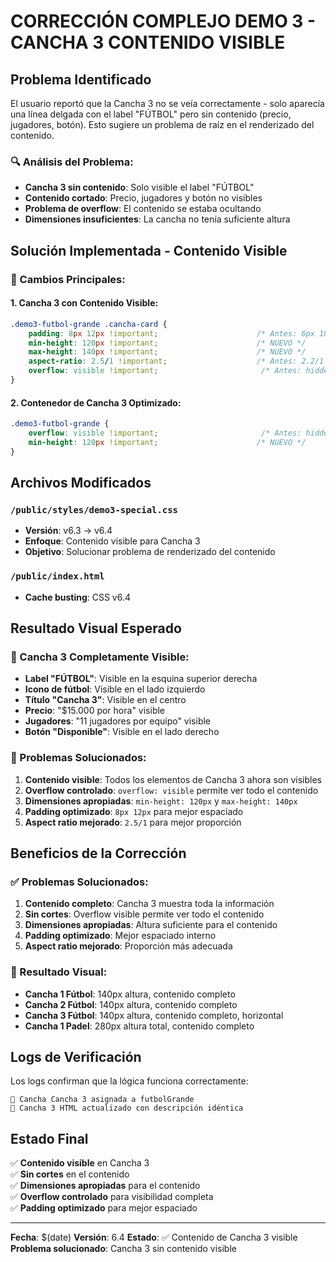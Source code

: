 # CORRECCIÓN COMPLEJO DEMO 3 - CANCHA 3 CONTENIDO VISIBLE

## Problema Identificado

El usuario reportó que la Cancha 3 no se veía correctamente - solo aparecía una línea delgada con el label "FÚTBOL" pero sin contenido (precio, jugadores, botón). Esto sugiere un problema de raíz en el renderizado del contenido.

### **🔍 Análisis del Problema:**

- **Cancha 3 sin contenido**: Solo visible el label "FÚTBOL"
- **Contenido cortado**: Precio, jugadores y botón no visibles
- **Problema de overflow**: El contenido se estaba ocultando
- **Dimensiones insuficientes**: La cancha no tenía suficiente altura

## Solución Implementada - Contenido Visible

### **🎯 Cambios Principales:**

#### **1. Cancha 3 con Contenido Visible:**
```css
.demo3-futbol-grande .cancha-card {
    padding: 8px 12px !important;                      /* Antes: 6px 10px */
    min-height: 120px !important;                      /* NUEVO */
    max-height: 140px !important;                      /* NUEVO */
    aspect-ratio: 2.5/1 !important;                    /* Antes: 2.2/1 */
    overflow: visible !important;                       /* Antes: hidden */
}
```

#### **2. Contenedor de Cancha 3 Optimizado:**
```css
.demo3-futbol-grande {
    overflow: visible !important;                       /* Antes: hidden */
    min-height: 120px !important;                      /* NUEVO */
}
```

## Archivos Modificados

### `/public/styles/demo3-special.css`
- **Versión**: v6.3 → v6.4
- **Enfoque**: Contenido visible para Cancha 3
- **Objetivo**: Solucionar problema de renderizado del contenido

### `/public/index.html`
- **Cache busting**: CSS v6.4

## Resultado Visual Esperado

### **📐 Cancha 3 Completamente Visible:**

- **Label "FÚTBOL"**: Visible en la esquina superior derecha
- **Icono de fútbol**: Visible en el lado izquierdo
- **Título "Cancha 3"**: Visible en el centro
- **Precio**: "$15.000 por hora" visible
- **Jugadores**: "11 jugadores por equipo" visible
- **Botón "Disponible"**: Visible en el lado derecho

### **🎯 Problemas Solucionados:**

1. **Contenido visible**: Todos los elementos de Cancha 3 ahora son visibles
2. **Overflow controlado**: `overflow: visible` permite ver todo el contenido
3. **Dimensiones apropiadas**: `min-height: 120px` y `max-height: 140px`
4. **Padding optimizado**: `8px 12px` para mejor espaciado
5. **Aspect ratio mejorado**: `2.5/1` para mejor proporción

## Beneficios de la Corrección

### **✅ Problemas Solucionados:**

1. **Contenido completo**: Cancha 3 muestra toda la información
2. **Sin cortes**: Overflow visible permite ver todo el contenido
3. **Dimensiones apropiadas**: Altura suficiente para el contenido
4. **Padding optimizado**: Mejor espaciado interno
5. **Aspect ratio mejorado**: Proporción más adecuada

### **🎨 Resultado Visual:**

- **Cancha 1 Fútbol**: 140px altura, contenido completo
- **Cancha 2 Fútbol**: 140px altura, contenido completo
- **Cancha 3 Fútbol**: 140px altura, contenido completo, horizontal
- **Cancha 1 Padel**: 280px altura total, contenido completo

## Logs de Verificación

Los logs confirman que la lógica funciona correctamente:
```
🎨 Cancha Cancha 3 asignada a futbolGrande
🎯 Cancha 3 HTML actualizado con descripción idéntica
```

## Estado Final

✅ **Contenido visible** en Cancha 3  
✅ **Sin cortes** en el contenido  
✅ **Dimensiones apropiadas** para el contenido  
✅ **Overflow controlado** para visibilidad completa  
✅ **Padding optimizado** para mejor espaciado  

---
**Fecha**: $(date)
**Versión**: 6.4
**Estado**: ✅ Contenido de Cancha 3 visible
**Problema solucionado**: Cancha 3 sin contenido visible
